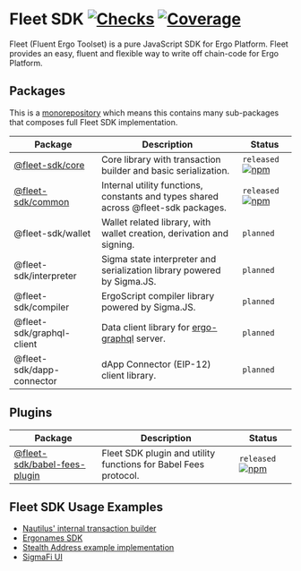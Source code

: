 # Fleet SDK [![Checks](https://badgen.net/github/checks/fleet-sdk/fleet/master)](https://github.com/fleet-sdk/fleet/actions) [![Coverage](https://codecov.io/gh/fleet-sdk/fleet/branch/master/graph/badge.svg)](https://app.codecov.io/gh/fleet-sdk/fleet)

Fleet (Fluent Ergo Toolset) is a pure JavaScript SDK for Ergo Platform. Fleet provides an easy, fluent and flexible way to write off chain-code for Ergo Platform.

## Packages

This is a [monorepository](https://monorepo.tools/) which means this contains many sub-packages that composes full Fleet SDK implementation.

| Package                               | Description                                                                                  | Status                                                                                                           |
| ------------------------------------- | -------------------------------------------------------------------------------------------- | ---------------------------------------------------------------------------------------------------------------- |
| [@fleet-sdk/core](/packages/core/)    | Core library with transaction builder and basic serialization.                               | `released` [![npm](https://badgen.net/npm/v/@fleet-sdk/core)](https://www.npmjs.com/package/@fleet-sdk/core)     |
| [@fleet-sdk/common](/packages/common) | Internal utility functions, constants and types shared across @fleet-sdk packages.           | `released` [![npm](https://badgen.net/npm/v/@fleet-sdk/common)](https://www.npmjs.com/package/@fleet-sdk/common) |
| @fleet-sdk/wallet                     | Wallet related library, with wallet creation, derivation and signing.                        | `planned`                                                                                                        |
| @fleet-sdk/interpreter                | Sigma state interpreter and serialization library powered by Sigma.JS.                       | `planned`                                                                                                        |
| @fleet-sdk/compiler                   | ErgoScript compiler library powered by Sigma.JS.                                             | `planned`                                                                                                        |
| @fleet-sdk/graphql-client             | Data client library for [ergo-graphql](https://github.com/capt-nemo429/ergo-graphql) server. | `planned`                                                                                                        |
| @fleet-sdk/dapp-connector             | dApp Connector (EIP-12) client library.                                                      | `planned`                                                                                                        |

## Plugins

| Package                                              | Description                                                     | Status                                                                                                                                 |
| ---------------------------------------------------- | --------------------------------------------------------------- | -------------------------------------------------------------------------------------------------------------------------------------- |
| [@fleet-sdk/babel-fees-plugin](/plugins/babel-fees/) | Fleet SDK plugin and utility functions for Babel Fees protocol. | `released` [![npm](https://badgen.net/npm/v/@fleet-sdk/babel-fees-plugin)](https://www.npmjs.com/package/@fleet-sdk/babel-fees-plugin) |

## Fleet SDK Usage Examples

- [Nautilus' internal transaction builder](https://github.com/capt-nemo429/nautilus-wallet/blob/master/src/api/ergo/transaction/txBuilder.ts#L95)
- [Ergonames SDK](https://github.com/ergonames/sdk/blob/master/tx-lib/index.js)
- [Stealth Address example implementation](https://github.com/ross-weir/ergo-stealth-address-example)
- [SigmaFi UI](https://github.com/capt-nemo429/sigmafi-ui)
